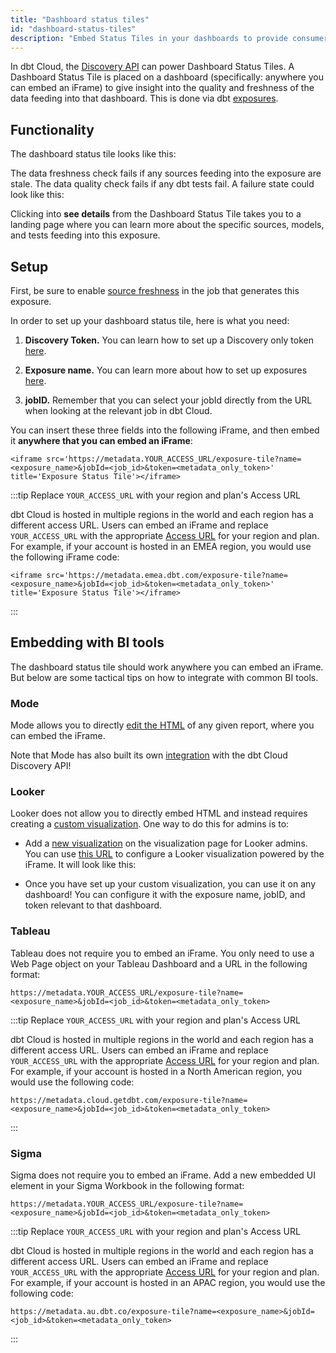 ```yaml
---
title: "Dashboard status tiles"
id: "dashboard-status-tiles"
description: "Embed Status Tiles in your dashboards to provide consumers with contextual information about the quality and freshness of data."
---
```


In dbt Cloud, the [Discovery API](/docs/dbt-cloud-apis/discovery-api) can power Dashboard Status Tiles.  A Dashboard Status Tile is placed on a dashboard (specifically: anywhere you can embed an iFrame) to give insight into the quality and freshness of the data feeding into that dashboard. This is done via dbt [exposures](/docs/build/exposures).

## Functionality
The dashboard status tile looks like this:

<Lightbox src="/img/docs/dbt-cloud/using-dbt-cloud/dashboard-status-tiles/passing-tile.jpeg"/>

The data freshness check fails if any sources feeding into the exposure are stale. The data quality check fails if any dbt tests fail. A failure state could look like this:

<Lightbox src="/img/docs/dbt-cloud/using-dbt-cloud/dashboard-status-tiles/failing-tile.jpeg"/>

Clicking into **see details** from the Dashboard Status Tile takes you to a landing page where you can learn more about the specific sources, models, and tests feeding into this exposure.

## Setup
First, be sure to enable [source freshness](/docs/deploy/source-freshness) in the job that generates this exposure.

In order to set up your dashboard status tile, here is what you need:

1. **Discovery Token.**  You can learn how to set up a Discovery only token [here](/docs/dbt-cloud-apis/service-tokens).

2. **Exposure name.** You can learn more about how to set up exposures [here](/docs/build/exposures).

3. **jobID.** Remember that you can select your jobId directly from the URL when looking at the relevant job in dbt Cloud.

You can insert these three fields into the following iFrame, and then embed it **anywhere that you can embed an iFrame**:

```
<iframe src='https://metadata.YOUR_ACCESS_URL/exposure-tile?name=<exposure_name>&jobId=<job_id>&token=<metadata_only_token>' title='Exposure Status Tile'></iframe>
```

:::tip Replace `YOUR_ACCESS_URL` with your region and plan's Access URL

dbt Cloud is hosted in multiple regions in the world and each region has a different access URL. Users can embed an iFrame and replace `YOUR_ACCESS_URL` with the appropriate [Access URL](/docs/cloud/about-cloud/regions-ip-addresses) for your region and plan. For example, if your account is hosted in an EMEA region, you would use the following iFrame code:

```
<iframe src='https://metadata.emea.dbt.com/exposure-tile?name=<exposure_name>&jobId=<job_id>&token=<metadata_only_token>' title='Exposure Status Tile'></iframe>
```

:::

## Embedding with BI tools
The dashboard status tile should work anywhere you can embed an iFrame. But below are some tactical tips on how to integrate with common BI tools.

### Mode
Mode allows you to directly [edit the HTML](https://mode.com/help/articles/report-layout-and-presentation/#html-editor) of any given report, where you can embed the iFrame.

Note that Mode has also built its own [integration](https://mode.com/get-dbt/) with the dbt Cloud Discovery API!

### Looker
Looker does not allow you to directly embed HTML and instead requires creating a [custom visualization](https://docs.looker.com/admin-options/platform/visualizations). One way to do this for admins is to:
- Add a [new visualization](https://fishtown.looker.com/admin/visualizations) on the visualization page for Looker admins. You can use [this URL](https://metadata.cloud.getdbt.com/static/looker-viz.js) to configure a Looker visualization powered by the iFrame.  It will look like this:

<Lightbox src="/img/docs/dbt-cloud/using-dbt-cloud/dashboard-status-tiles/looker-visualization.jpeg" width="85%" title="Configure a Looker visualization powered by the iFrame" />

- Once you have set up your custom visualization, you can use it on any dashboard! You can configure it with the exposure name, jobID, and token relevant to that dashboard.

<Lightbox src="/img/docs/dbt-cloud/using-dbt-cloud/dashboard-status-tiles/custom-looker.jpeg "/>

### Tableau
Tableau does not require you to embed an iFrame. You only need to use a Web Page object on your Tableau Dashboard and a URL in the following format:

```
https://metadata.YOUR_ACCESS_URL/exposure-tile?name=<exposure_name>&jobId=<job_id>&token=<metadata_only_token>
```

:::tip Replace `YOUR_ACCESS_URL` with your region and plan's Access URL

dbt Cloud is hosted in multiple regions in the world and each region has a different access URL. Users can embed an iFrame and replace `YOUR_ACCESS_URL` with the appropriate [Access URL](/docs/cloud/about-cloud/regions-ip-addresses) for your region and plan. For example, if your account is hosted in a North American region, you would use the following code:

```
https://metadata.cloud.getdbt.com/exposure-tile?name=<exposure_name>&jobId=<job_id>&token=<metadata_only_token>

```
:::

<Lightbox src="/img/docs/dbt-cloud/using-dbt-cloud/dashboard-status-tiles/tableau-object.png" width="85%" title="Configure Tableau by using a Web page object." />

### Sigma

Sigma does not require you to embed an iFrame. Add a new embedded UI element in your Sigma Workbook in the following format:

```
https://metadata.YOUR_ACCESS_URL/exposure-tile?name=<exposure_name>&jobId=<job_id>&token=<metadata_only_token>
```

:::tip Replace `YOUR_ACCESS_URL` with your region and plan's Access URL

dbt Cloud is hosted in multiple regions in the world and each region has a different access URL. Users can embed an iFrame and replace `YOUR_ACCESS_URL` with the appropriate [Access URL](/docs/cloud/about-cloud/regions-ip-addresses) for your region and plan. For example, if your account is hosted in an APAC region, you would use the following code:

```
https://metadata.au.dbt.co/exposure-tile?name=<exposure_name>&jobId=<job_id>&token=<metadata_only_token>

```
:::

<Lightbox src="/img/docs/dbt-cloud/using-dbt-cloud/dashboard-status-tiles/sigma-embed.gif" width="85%" title="Configure Sigma by using an embedded UI element." />

